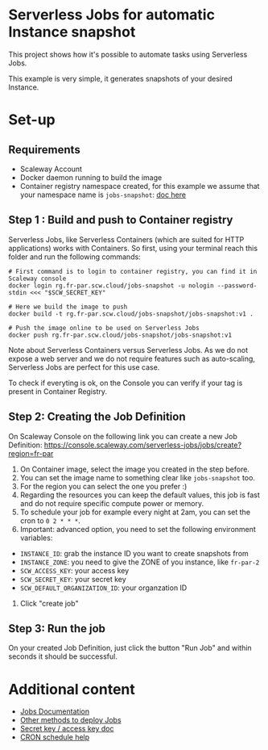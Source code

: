 # Serverless Jobs for automatic Instance snapshot

This project shows how it's possible to automate tasks using Serverless Jobs.

This example is very simple, it generates snapshots of your desired Instance.

# Set-up

## Requirements

- Scaleway Account
- Docker daemon running to build the image
- Container registry namespace created, for this example we assume that your namespace name is `jobs-snapshot`: [doc here](https://www.scaleway.com/en/docs/containers/container-registry/how-to/create-namespace/)

## Step 1 : Build and push to Container registry

Serverless Jobs, like Serverless Containers (which are suited for HTTP applications) works
with Containers. So first, using your terminal reach this folder and run the following commands:

```shell
# First command is to login to container registry, you can find it in Scaleway console
docker login rg.fr-par.scw.cloud/jobs-snapshot -u nologin --password-stdin <<< "$SCW_SECRET_KEY"

# Here we build the image to push
docker build -t rg.fr-par.scw.cloud/jobs-snapshot/jobs-snapshot:v1 .

# Push the image online to be used on Serverless Jobs
docker push rg.fr-par.scw.cloud/jobs-snapshot/jobs-snapshot:v1
```

Note about Serverless Containers versus Serverless Jobs. As we do not expose a web server and we do not
require features such as auto-scaling, Serverless Jobs are perfect for this use case.

To check if everyting is ok, on the Console you can verify if your tag is present in Container Registry.

## Step 2: Creating the Job Definition

On Scaleway Console on the following link you can create a new Job Definition: https://console.scaleway.com/serverless-jobs/jobs/create?region=fr-par

1. On Container image, select the image you created in the step before.
1. You can set the image name to something clear like `jobs-snapshot` too.
1. For the region you can select the one you prefer :)
1. Regarding the resources you can keep the default values, this job is fast and do not require specific compute power or memory.
1. To schedule your job for example every night at 2am, you can set the cron to `0 2 * * *`.
1. Important: advanced option, you need to set the following environment variables:

- `INSTANCE_ID`: grab the instance ID you want to create snapshots from
- `INSTANCE_ZONE`: you need to give the ZONE of you instance, like `fr-par-2`
- `SCW_ACCESS_KEY`: your access key
- `SCW_SECRET_KEY`: your secret key
- `SCW_DEFAULT_ORGANIZATION_ID`: your organzation ID

1. Click "create job"

## Step 3: Run the job

On your created Job Definition, just click the button "Run Job" and within seconds it should be successful.

# Additional content

- [Jobs Documentation](https://www.scaleway.com/en/docs/serverless/jobs/how-to/create-job-from-scaleway-registry/)
- [Other methods to deploy Jobs](https://www.scaleway.com/en/docs/serverless/jobs/reference-content/deploy-job/)
- [Secret key / access key doc](https://www.scaleway.com/en/docs/identity-and-access-management/iam/how-to/create-api-keys/)
- [CRON schedule help](https://www.scaleway.com/en/docs/serverless/jobs/reference-content/cron-schedules/)
